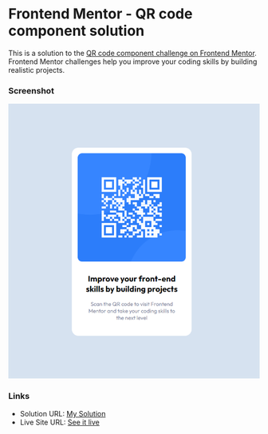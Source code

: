 # Frontend Mentor - QR code component solution

This is a solution to the [QR code component challenge on Frontend Mentor](https://www.frontendmentor.io/challenges/qr-code-component-iux_sIO_H). Frontend Mentor challenges help you improve your coding skills by building realistic projects.

### Screenshot

![screenshot](./screenshot.jpg)

### Links

- Solution URL: [My Solution](https://your-solution-url.com)
- Live Site URL: [See it live](https://harshm-qr-code-component.netlify.app/)
